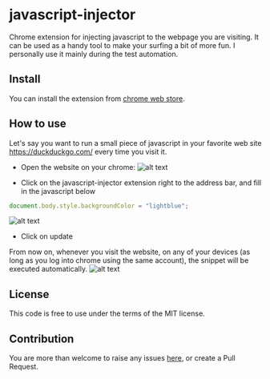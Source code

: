 # javascript-injector
Chrome extension for injecting javascript to the webpage you are visiting. It can be used as a handy tool to make your surfing a bit of more fun. I personally use it mainly during the test automation.

## Install
You can install the extension from [chrome web store](https://chrome.google.com/webstore/detail/javascript-injector/ejnccfcackblkelbafbolcpjfpcmbplg).

## How to use
Let's say you want to run a small piece of javascript in your favorite web site https://duckduckgo.com/ every time you visit it.

* Open the website on your chrome:
![alt text](https://raw.githubusercontent.com/hex0cter/js-injector/master/publisher/screenshots/SS1.png "open the website")

* Click on the javascript-injector extension right to the address bar, and fill in the javascript below
```javascript
document.body.style.backgroundColor = "lightblue";
```

![alt text](https://raw.githubusercontent.com/hex0cter/js-injector/master/publisher/screenshots/SS2.png "fill in the javascript")

* Click on update

From now on, whenever you visit the website, on any of your devices (as long as you log into chrome using the same account), the snippet will be executed automatically.
![alt text](https://raw.githubusercontent.com/hex0cter/js-injector/master/publisher/screenshots/SS3.png "the snippet will be executed")

## License

This code is free to use under the terms of the MIT license.

## Contribution

You are more than welcome to raise any issues [here](https://github.com/hex0cter/js-injector/issues), or create a Pull Request.
